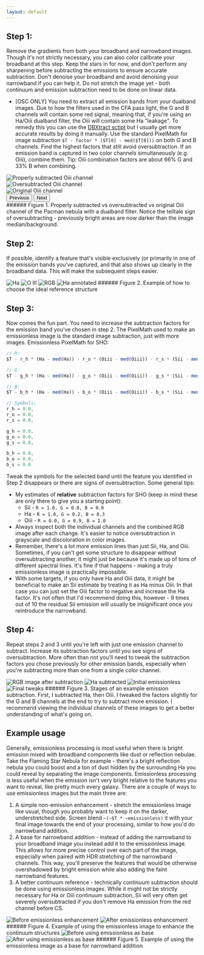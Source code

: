 ```yaml
---
layout: default
---
```


## Step 1:
Remove the gradients from both your broadband and narrowband images. Though it's not strictly necessary, you can also color calibrate your broadband at this step. Keep the stars in for now, and don't perform any sharpening before subtracting the emissions to ensure accurate subtraction. Don't denoise your broadband and avoid denoising your narrowband if you can help it. Do not stretch the image yet - both continuum and emission subtraction need to be done on linear data. 
* [OSC ONLY] You need to extract all emission bands from your dualband images. Due to how the filters used in the CFA pass light, the G and B channels will contain some red signal, meaning that, if you're using an Ha/Oiii dualband filter, the Oiii will contain some Ha "leakage". To remedy this you can use the [DBXtract sctipt](https://dbxtract.astrocitas.com/) but I usually get more accurate results by doing it manually. Use the standard PixelMath for image subtraction `$T - factor * ($T[0] - med($T[0]))` on both G and B channels. Find the highest factors that still avoid oversubtraction. If an emission band is captured in two color channels simultaneously (e.g. Oiii), combine them. Tip: Oiii combination factors are about 66% G and 33% B when combining.

<div id="carouselStep1" class="carousel slide" data-bs-ride="carousel">
  <div class="carousel-inner">
    <div class="carousel-item active">
      <img src="assets/dualband - properly subtracted.jpg" class="d-block w-100" alt="Properly subtracted Oiii channel" />
    </div>
    <div class="carousel-item">
      <img src="assets/dualband - oversubtracted.jpg" class="d-block w-100" alt="Oversubtracted Oiii channel" />
    </div>
    <div class="carousel-item">
      <img src="assets/dualband - original.jpg" class="d-block w-100" alt="Original Oiii channel" />
    </div>
  </div>
  <button class="carousel-control-prev" type="button" data-bs-target="#carouselStep1" data-bs-slide="prev">
    <span class="carousel-control-prev-icon"></span>
    <span class="visually-hidden">Previous</span>
  </button>
  <button class="carousel-control-next" type="button" data-bs-target="#carouselStep1" data-bs-slide="next">
    <span class="carousel-control-next-icon"></span>
    <span class="visually-hidden">Next</span>
  </button>
</div>
###### Figure 1. Properly subtracted vs oversubtracted vs original Oiii channel of the Pacman nebula with a dualband filter. Notice the telltale sign of oversubtracting - previously bright areas are now darker than the image median/background.

## Step 2:
If possible, identify a feature that's visible exclusively (or primarily in one of the emission bands you’ve captured, and that also shows up clearly in the broadband data. This will make the subsequent steps easier.

<Carousel>
  <img src="assets/Structure pick - Ha.jpg" alt="Ha" />
  <img src="assets/Structure pick - O III.jpg" alt="O III" />
  <img src="assets/Structure pick - RGB.jpg" alt="RGB" />
  <img src="assets/Structure pick - Ha annotated.jpg" alt="Ha annotated" />
</Carousel>
###### Figure 2. Example of how to choose the ideal reference structure

## Step 3:
Now comes the fun part. You need to increase the subtraction factors for the emission band you've chosen in step 2. The PixelMath used to make an emissionless image is the standard image subtraction, just with more images.
Emissionless PixelMath for SHO:
```js
// R:
$T - r_h * (Ha - med(Ha)) - r_o * (Oiii - med(Oiii)) - r_s * (Sii - med(Sii))

// G:
$T - g_h * (Ha - med(Ha)) - g_o * (Oiii - med(Oiii)) - g_s * (Sii - med(Sii))

// B:
$T - b_h * (Ha - med(Ha)) - b_o * (Oiii - med(Oiii)) - b_s * (Sii - med(Sii))

// Symbols:
r_h = 0.0,
r_o = 0.0,
r_s = 0.0,

g_h = 0.0,
g_o = 0.0,
g_s = 0.0,

b_h = 0.0,
b_o = 0.0,
b_s = 0.0
```
Tweak the symbols for the selected band until the feature you identified in Step 2 disappears or there are signs of oversubtraction.
Some general tips:
* My estimates of **relative** subtraction factors for SHO (keep in mind these are only there to give you a starting point):
  * Sii - `R = 1.0, G = 0.0, B = 0.0`
  * Ha - `R = 1.0, G = 0.2, B = 0.3`
  * Oiii - `R = 0.0, G = 0.9, B = 1.0`
* Always inspect both the individual channels and the combined RGB image after each change. It's easier to notice oversubtraction in grayscale and discoloration in color images.
* Remember, there's a lot more emission lines than just Sii, Ha, and Oiii. Sometimes, if you can't get some structure to disappear without oversubtracting another, it might just be because it's made up of tons of different spectral lines. It's fine if that happens - making a truly emissionless image is practically impossible.
* With some targets, if you only have Ha and Oiii data, it might be beneficial to make an Sii estimate by treating it as Ha minus Oiii. In that case you can just set the Oiii factor to negative and increase the Ha factor. It's not often that I'd recommend doing this, however - 9 times out of 10 the residual Sii emission will usually be insignificant once you reintroduce the narrowband.

## Step 4:
Repeat steps 2 and 3 until you're left with just one emission channel to subtract. Increase its subtraction factors until you see signs of oversubtraction.
More often than not you'll need to tweak the subtraction factors you chose previously for other emission bands, especially when you're subtracting more than one from a single color channel.

<Carousel>
  <img src="assets/emission subtraction - RGB.jpg" alt="RGB image after subtraction" />
  <img src="assets/emission subtraction - Ha subtracted.jpg" alt="Ha subtracted" />
  <img src="assets/emission subtraction - Initial emissionless.jpg" alt="Initial emissionless" />
  <img src="assets/emission subtraction - Final tweaks.jpg" alt="Final tweaks" />
</Carousel>
###### Figure 3. Stages of an example emission subtraction. First, I subtracted Ha, then Oiii. I tweaked the factors slightly for the G and B channels at the end to try to subtract more emission. I recommend viewing the individual channels of these images to get a better understanding of what's going on.

## Example usage
Generally, emissionless processing is most useful when there is bright emission mixed with broadband components like dust or reflection nebulae. Take the Flaming Star Nebula for example - there's a bright reflection nebula you could boost and a ton of dust hidden by the surrounding Ha you could reveal by separating the image components. Emissionless processing is less useful when the emission isn't very bright relative to the features you want to reveal, like pretty much every galaxy.
There are a couple of ways to use emissionless images but the main three are:
1. A simple non-emission enhancement - stretch the emissionless image like usual, though you probably want to keep it on the darker, understretched side. Screen blend `~(~$T * ~emissionless)` it with your final image towards the end of your processing, similar to how you'd do narrowband addition.
2. A base for narrowband addition - instead of adding the narrowband to your broadband image you instead add it to the emissionless image. This allows for more precise control over each part of the image, especially when paired with HDR stretching of the narrowband channels. This way, you'll preserve the features that would be otherwise overshadowed by bright emission while also adding the faint narrowband features.
3. A better continuum reference - technically continuum subtraction should be done using emissionless images. While it might not be strictly necessary for Ha or Oiii continuum subtraction, Sii will very often get severely oversubtracted if you don't remove Ha emission from the red channel before CS.
   
<Carousel>
  <img src="assets/addition - before.jpg" alt="Before emissionless enhancement" />
  <img src="assets/addition - after.jpg" alt="After emissionless enhancement" />
</Carousel>
###### Figure 4. Example of using the emissionless image to enhance the continuum structures

<Carousel>
  <img src="assets/Emissionless as base - before.jpg" alt="Before using emissionless as base" />
  <img src="assets/Emissionless as base - after.jpg" alt="After using emissionless as base" />
</Carousel>
###### Figure 5. Example of using the emissionless image as a base for narrowband addition
